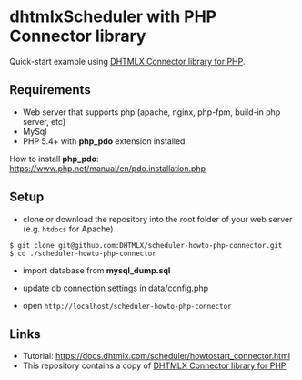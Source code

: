 # dhtmlxScheduler with PHP Connector library

Quick-start example using [DHTMLX Connector library for PHP](https://github.com/DHTMLX/connector-php).

## Requirements

- Web server that supports php (apache, nginx, php-fpm, build-in php server, etc)
- MySql
- PHP 5.4+ with **php_pdo** extension installed

How to install **php_pdo**: https://www.php.net/manual/en/pdo.installation.php

## Setup

- clone or download the repository into the root folder of your web server (e.g. `htdocs` for Apache)

```
$ git clone git@github.com:DHTMLX/scheduler-howto-php-connector.git
$ cd ./scheduler-howto-php-connector
```

- import database from **mysql_dump.sql**
- update db connection settings in data/config.php

- open `http://localhost/scheduler-howto-php-connector`

## Links

- Tutorial: https://docs.dhtmlx.com/scheduler/howtostart_connector.html
- This repository contains a copy of [DHTMLX Connector library for PHP](https://github.com/DHTMLX/connector-php)
